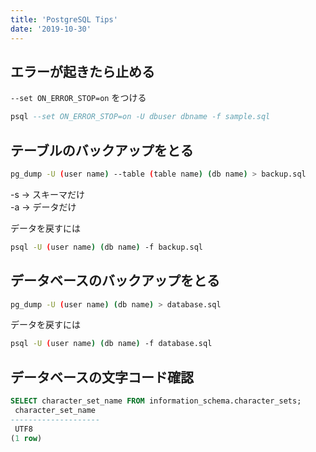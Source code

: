 ```yaml
---
title: 'PostgreSQL Tips'
date: '2019-10-30'
---
```


## エラーが起きたら止める

`--set ON_ERROR_STOP=on` をつける

```sql
psql --set ON_ERROR_STOP=on -U dbuser dbname -f sample.sql
```

## テーブルのバックアップをとる

```bash
pg_dump -U (user name) --table (table name) (db name) > backup.sql
```

-s -> スキーマだけ  
-a -> データだけ

データを戻すには

```bash
psql -U (user name) (db name) -f backup.sql
```

## データベースのバックアップをとる

```bash
pg_dump -U (user name) (db name) > database.sql
```

データを戻すには

```bash
psql -U (user name) (db name) -f database.sql
```

## データベースの文字コード確認

```sql
SELECT character_set_name FROM information_schema.character_sets;
 character_set_name
--------------------
 UTF8
(1 row)
```
